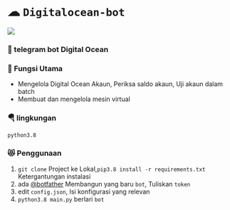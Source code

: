 # ☁ `Digitalocean-bot`

![](.README.MD_images/1be8fb97.png)

### 🚚 telegram bot Digital Ocean

### 🔖 Fungsi Utama

+ Mengelola Digital Ocean Akaun, Periksa saldo akaun, Uji akaun dalam batch
+ Membuat dan mengelola mesin virtual

### 🪂 lingkungan

```
python3.8
```

### 😻 Penggunaan

1. `git clone` Project ke Lokal,`pip3.8 install -r requirements.txt` Ketergantungan instalasi
2. ada [@botfather](https://t.me/botfather) Membangun yang baru `bot`, Tuliskan `token`
3. edit `config.json`, Isi konfigurasi yang relevan
4. `python3.8 main.py` berlari `bot`